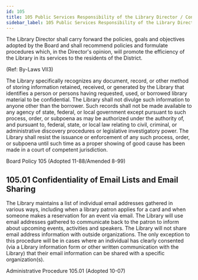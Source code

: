 ```yaml
---
id: 105
title: 105 Public Services Responsibility of the Library Director / Confidentiality of Library Records
sidebar_label: 105 Public Services Responsibility of the Library Director / Confidentiality of Library Records
---
```


The Library Director shall carry forward the policies, goals and objectives adopted by the Board and shall recommend policies and formulate procedures which, in the Director's opinion, will promote the efficiency of the Library in its services to the residents of the District.

(Ref: By-Laws VII3)

The Library specifically recognizes any document, record, or other method of storing information retained, received, or generated by the Library that identifies a person or persons having requested, used, or borrowed library material to be confidential. The Library shall not divulge such information to anyone other than the borrower. Such records shall not be made available to any agency of state, federal, or local government except pursuant to such process, order, or subpoena as may be authorized under the authority of, and pursuant to, federal, state, or local law relating to civil, criminal, or administrative discovery procedures or legislative investigatory power. The Library shall resist the issuance or enforcement of any such process, order, or subpoena until such time as a proper showing of good cause has been made in a court of competent jurisdiction.

Board Policy 105 (Adopted 11-88/Amended 8-99)

## 105.01 Confidentiality of Email Lists and Email Sharing

The Library maintains a list of individual email addresses gathered in various ways, including when a library patron applies for a card and when someone makes a reservation for an event via email. The Library will use email addresses gathered to communicate back to the patron to inform about upcoming events, activities and speakers. The Library will not share email address information with outside organizations. The only exception to this procedure will be in cases where an individual has clearly consented (via a Library information form or other written communication with the Library) that their email information can be shared with a specific organization(s).

Administrative Procedure 105.01 (Adopted 10-07)
